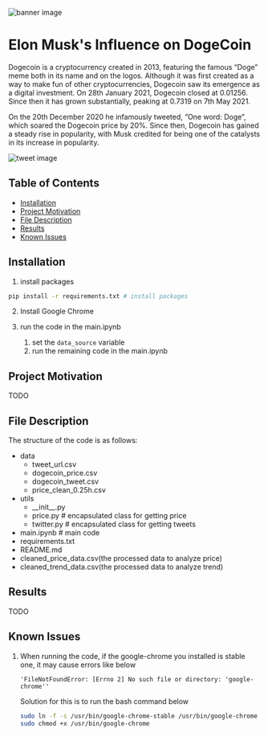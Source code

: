 ![banner image](https://nairametrics.com/wp-content/uploads/2021/12/Elon-Musk-Dogecoin.jpeg)
# Elon Musk's Influence on DogeCoin
Dogecoin is a cryptocurrency created in 2013, featuring the famous “Doge” meme both in its name and on the logos. Although it was first created as a way to make fun of other cryptocurrencies, Dogecoin saw its emergence as a digital investment. On 28th January 2021, Dogecoin closed at 0.01256. Since then it has grown substantially, peaking at 0.7319 on 7th May 2021.

On the 20th December 2020 he infamously tweeted, “One word: Doge”, which soared the Dogecoin price by 20%. Since then, Dogecoin has gained a steady rise in popularity, with Musk credited for being one of the catalysts in its increase in popularity.

![tweet image](https://github.com/ba-group-projects/dogecoin-twitter-elon-musk/blob/main/img/elon-musk-doge-tweet.jpg)

## Table of Contents
* [Installation](#Installation)
* [Project Motivation](#motivation)
* [File Description](#description)
* [Results](#Results)
* [Known Issues](#issue)

## Installation
1. install packages
```bash
pip install -r requirements.txt # install packages
```
2. Install Google Chrome

3. run the code in the main.ipynb
   1. set the `data_source` variable
   2. run the remaining code in the main.ipynb

## Project Motivation <a name="motivation"></a>
TODO

## File Description <a name="description"></a>
The structure of the code is as follows:
- data
  - tweet_url.csv
  - dogecoin_price.csv
  - dogecoin_tweet.csv
  - price_clean_0.25h.csv
- utils
  - \_\_init\_\_.py
  - price.py # encapsulated class for getting price
  - twitter.py # encapsulated class for getting tweets
- main.ipynb # main code
- requirements.txt
- README.md
- cleaned_price_data.csv(the processed data to analyze price)
- cleaned_trend_data.csv(the processed data to analyze trend)

## Results
TODO

## Known Issues <a name="issue"></a>
1. When running the code, if the google-chrome you installed is stable one, it may cause errors like below
    ```
    'FileNotFoundError: [Errno 2] No such file or directory: 'google-chrome''
    ```
    Solution for this is to run the bash command below
    ```bash
    sudo ln -f -s /usr/bin/google-chrome-stable /usr/bin/google-chrome
    sudo chmod +x /usr/bin/google-chrome
    ```
